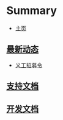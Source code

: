 # Summary

- [主页](README.md)

## [最新动态](news)
- [义工招募令](news/volunteer-recruitment-order.md)

## [支持文档]()

## [开发文档]()
